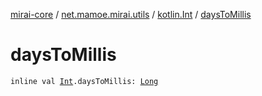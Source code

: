 [mirai-core](../../index.md) / [net.mamoe.mirai.utils](../index.md) / [kotlin.Int](index.md) / [daysToMillis](./days-to-millis.md)

# daysToMillis

`inline val `[`Int`](https://kotlinlang.org/api/latest/jvm/stdlib/kotlin/-int/index.html)`.daysToMillis: `[`Long`](https://kotlinlang.org/api/latest/jvm/stdlib/kotlin/-long/index.html)